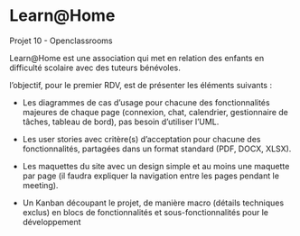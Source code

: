 # Learn@Home
Projet 10 - Openclassrooms

Learn@Home est une association qui met en relation des enfants en difficulté scolaire avec des tuteurs bénévoles. 

l’objectif, pour le premier RDV, est de présenter les éléments suivants : 

- Les diagrammes de cas d’usage pour chacune des fonctionnalités majeures de chaque page (connexion, chat, calendrier, gestionnaire de tâches, tableau de bord), pas besoin d’utiliser l’UML.

- Les user stories avec critère(s) d’acceptation pour chacune des fonctionnalités, partagées dans un format standard (PDF, DOCX, XLSX).

- Les maquettes du site avec un design simple et au moins une maquette par page (il faudra expliquer la navigation entre les pages pendant le meeting).

- Un Kanban découpant le projet, de manière macro (détails techniques exclus) en blocs de fonctionnalités et sous-fonctionnalités pour le développement

